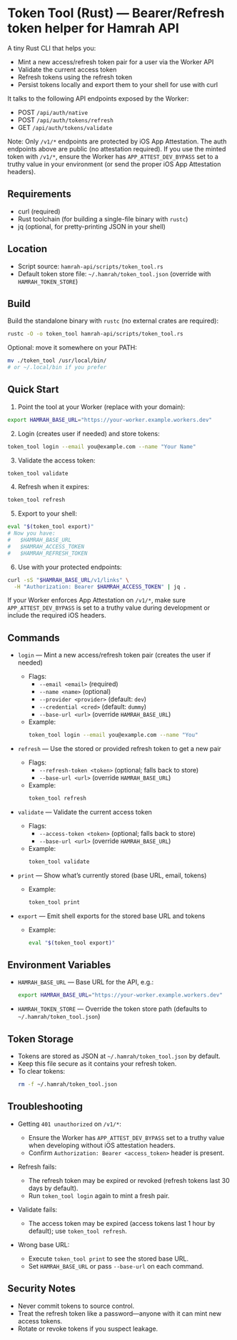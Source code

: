 # Token Tool (Rust) — Bearer/Refresh token helper for Hamrah API

A tiny Rust CLI that helps you:
- Mint a new access/refresh token pair for a user via the Worker API
- Validate the current access token
- Refresh tokens using the refresh token
- Persist tokens locally and export them to your shell for use with curl

It talks to the following API endpoints exposed by the Worker:
- POST `/api/auth/native`
- POST `/api/auth/tokens/refresh`
- GET  `/api/auth/tokens/validate`

Note: Only `/v1/*` endpoints are protected by iOS App Attestation. The auth endpoints above are public (no attestation required). If you use the minted token with `/v1/*`, ensure the Worker has `APP_ATTEST_DEV_BYPASS` set to a truthy value in your environment (or send the proper iOS App Attestation headers).


## Requirements

- curl (required)
- Rust toolchain (for building a single-file binary with `rustc`)
- jq (optional, for pretty-printing JSON in your shell)


## Location

- Script source: `hamrah-api/scripts/token_tool.rs`
- Default token store file: `~/.hamrah/token_tool.json` (override with `HAMRAH_TOKEN_STORE`)


## Build

Build the standalone binary with `rustc` (no external crates are required):

~~~bash
rustc -O -o token_tool hamrah-api/scripts/token_tool.rs
~~~

Optional: move it somewhere on your PATH:

~~~bash
mv ./token_tool /usr/local/bin/
# or ~/.local/bin if you prefer
~~~


## Quick Start

1) Point the tool at your Worker (replace with your domain):

~~~bash
export HAMRAH_BASE_URL="https://your-worker.example.workers.dev"
~~~

2) Login (creates user if needed) and store tokens:

~~~bash
token_tool login --email you@example.com --name "Your Name"
~~~

3) Validate the access token:

~~~bash
token_tool validate
~~~

4) Refresh when it expires:

~~~bash
token_tool refresh
~~~

5) Export to your shell:

~~~bash
eval "$(token_tool export)"
# Now you have:
#   $HAMRAH_BASE_URL
#   $HAMRAH_ACCESS_TOKEN
#   $HAMRAH_REFRESH_TOKEN
~~~

6) Use with your protected endpoints:

~~~bash
curl -sS "$HAMRAH_BASE_URL/v1/links" \
  -H "Authorization: Bearer $HAMRAH_ACCESS_TOKEN" | jq .
~~~

If your Worker enforces App Attestation on `/v1/*`, make sure `APP_ATTEST_DEV_BYPASS` is set to a truthy value during development or include the required iOS headers.


## Commands

- `login` — Mint a new access/refresh token pair (creates the user if needed)
  - Flags:
    - `--email <email>` (required)
    - `--name <name>` (optional)
    - `--provider <provider>` (default: `dev`)
    - `--credential <cred>` (default: `dummy`)
    - `--base-url <url>` (override `HAMRAH_BASE_URL`)
  - Example:
    ~~~bash
    token_tool login --email you@example.com --name "You"
    ~~~

- `refresh` — Use the stored or provided refresh token to get a new pair
  - Flags:
    - `--refresh-token <token>` (optional; falls back to store)
    - `--base-url <url>` (override `HAMRAH_BASE_URL`)
  - Example:
    ~~~bash
    token_tool refresh
    ~~~

- `validate` — Validate the current access token
  - Flags:
    - `--access-token <token>` (optional; falls back to store)
    - `--base-url <url>` (override `HAMRAH_BASE_URL`)
  - Example:
    ~~~bash
    token_tool validate
    ~~~

- `print` — Show what’s currently stored (base URL, email, tokens)
  - Example:
    ~~~bash
    token_tool print
    ~~~

- `export` — Emit shell exports for the stored base URL and tokens
  - Example:
    ~~~bash
    eval "$(token_tool export)"
    ~~~


## Environment Variables

- `HAMRAH_BASE_URL` — Base URL for the API, e.g.:
  ~~~bash
  export HAMRAH_BASE_URL="https://your-worker.example.workers.dev"
  ~~~
- `HAMRAH_TOKEN_STORE` — Override the token store path (defaults to `~/.hamrah/token_tool.json`)


## Token Storage

- Tokens are stored as JSON at `~/.hamrah/token_tool.json` by default.
- Keep this file secure as it contains your refresh token.
- To clear tokens:
  ~~~bash
  rm -f ~/.hamrah/token_tool.json
  ~~~


## Troubleshooting

- Getting `401 unauthorized` on `/v1/*`:
  - Ensure the Worker has `APP_ATTEST_DEV_BYPASS` set to a truthy value when developing without iOS attestation headers.
  - Confirm `Authorization: Bearer <access_token>` header is present.

- Refresh fails:
  - The refresh token may be expired or revoked (refresh tokens last 30 days by default).
  - Run `token_tool login` again to mint a fresh pair.

- Validate fails:
  - The access token may be expired (access tokens last 1 hour by default); use `token_tool refresh`.

- Wrong base URL:
  - Execute `token_tool print` to see the stored base URL.
  - Set `HAMRAH_BASE_URL` or pass `--base-url` on each command.


## Security Notes

- Never commit tokens to source control.
- Treat the refresh token like a password—anyone with it can mint new access tokens.
- Rotate or revoke tokens if you suspect leakage.
